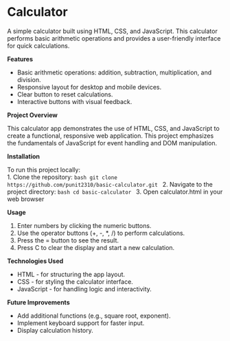 # Calculator

A simple calculator built using HTML, CSS, and JavaScript. This calculator performs basic arithmetic operations and provides a user-friendly interface for quick calculations.

**Features**

- Basic arithmetic operations: addition, subtraction, multiplication, and division.<br>
- Responsive layout for desktop and mobile devices.<br>
- Clear button to reset calculations.<br>
- Interactive buttons with visual feedback.

**Project Overview**

This calculator app demonstrates the use of HTML, CSS, and JavaScript to create a functional, responsive web application. This project emphasizes the fundamentals of JavaScript for event handling and DOM manipulation.

**Installation**

To run this project locally:<br>
    1. Clone the repository:
        ```bash
        git clone https://github.com/punit2310/basic-calculator.git
        ```
    2. Navigate to the project directory:
        ```bash
        cd basic-calculator
        ```
    3. Open calculator.html in your web browser

**Usage**

1. Enter numbers by clicking the numeric buttons.<br>
2. Use the operator buttons (+, -, *, /) to perform calculations.<br>
3. Press the = button to see the result.<br>
4. Press C to clear the display and start a new calculation.<br>

**Technologies Used**

- HTML - for structuring the app layout.
- CSS - for styling the calculator interface.
- JavaScript - for handling logic and interactivity.

**Future Improvements**

- Add additional functions (e.g., square root, exponent).
- Implement keyboard support for faster input.
- Display calculation history.

